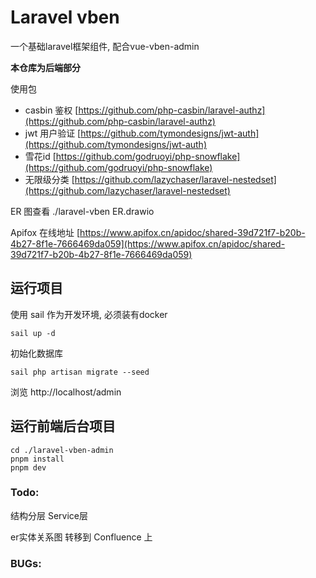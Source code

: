 # Laravel vben

一个基础laravel框架组件, 配合vue-vben-admin

**本仓库为后端部分**

使用包

- casbin 鉴权 [https://github.com/php-casbin/laravel-authz](https://github.com/php-casbin/laravel-authz)
- jwt 用户验证 [https://github.com/tymondesigns/jwt-auth](https://github.com/tymondesigns/jwt-auth)
- 雪花id [https://github.com/godruoyi/php-snowflake](https://github.com/godruoyi/php-snowflake)
- 无限级分类 [https://github.com/lazychaser/laravel-nestedset](https://github.com/lazychaser/laravel-nestedset)

ER 图查看 ./laravel-vben ER.drawio

Apifox 在线地址 [https://www.apifox.cn/apidoc/shared-39d721f7-b20b-4b27-8f1e-7666469da059](https://www.apifox.cn/apidoc/shared-39d721f7-b20b-4b27-8f1e-7666469da059)

## 运行项目

使用 sail 作为开发环境, 必须装有docker

```shell
sail up -d
```

初始化数据库

```shell
sail php artisan migrate --seed
```

浏览 http://localhost/admin

## 运行前端后台项目

```shell
cd ./laravel-vben-admin
pnpm install
pnpm dev
```

### Todo:

结构分层 Service层


er实体关系图 转移到 Confluence 上


### BUGs:
